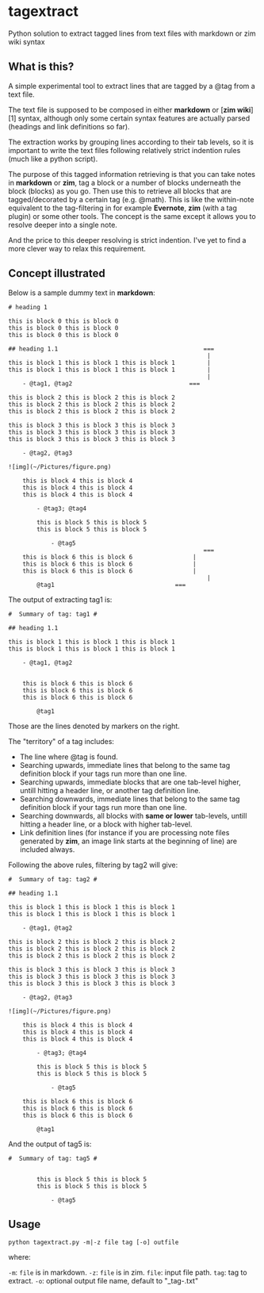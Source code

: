 # tagextract

Python solution to extract tagged lines from text files with markdown or zim wiki syntax


## What is this?

A simple experimental tool to extract lines that are tagged by a @tag from a text file.

The text file is supposed to be composed in either **markdown** or [**zim wiki**][1] syntax, although only some certain syntax features are actually parsed (headings and link definitions so far).

The extraction works by grouping lines according to their tab levels, so it is important to write the text files following relatively strict indention rules (much like a python script).

The purpose of this tagged information retrieving is that you can take notes in **markdown** or **zim**, tag a block or a number of blocks underneath the block (blocks) as you go. Then use this to retrieve all blocks that are tagged/decorated by a certain tag (e.g. @math). This is like the within-note equivalent to the tag-filtering in for example **Evernote**, **zim** (with a tag plugin) or some other tools. The concept is the same except it allows you to resolve deeper into a single note. 

And the price to this deeper resolving is strict indention. I've yet to find a more clever way to relax this requirement.

## Concept illustrated

Below is a sample dummy text in **markdown**:

```
# heading 1

this is block 0 this is block 0
this is block 0 this is block 0
this is block 0 this is block 0

## heading 1.1                                         ===
                                                        |
this is block 1 this is block 1 this is block 1         |
this is block 1 this is block 1 this is block 1         |
                                                        |
	- @tag1, @tag2                                 ===
                                                        
this is block 2 this is block 2 this is block 2
this is block 2 this is block 2 this is block 2
this is block 2 this is block 2 this is block 2

this is block 3 this is block 3 this is block 3
this is block 3 this is block 3 this is block 3
this is block 3 this is block 3 this is block 3

	- @tag2, @tag3

![img](~/Pictures/figure.png)

	this is block 4 this is block 4
	this is block 4 this is block 4
	this is block 4 this is block 4

		- @tag3; @tag4

		this is block 5 this is block 5
		this is block 5 this is block 5

			- @tag5
                                                       ===
	this is block 6 this is block 6                 |
	this is block 6 this is block 6                 |
	this is block 6 this is block 6                 |
                                                        |
		@tag1                                  ===
```

The output of extracting tag1 is:

```
#  Summary of tag: tag1 # 

## heading 1.1

this is block 1 this is block 1 this is block 1
this is block 1 this is block 1 this is block 1

	- @tag1, @tag2


	this is block 6 this is block 6
	this is block 6 this is block 6
	this is block 6 this is block 6

		@tag1
```
Those are the lines denoted by markers on the right.

The "territory" of a tag includes:

- The line where @tag is found.
- Searching upwards, immediate lines that belong to the same tag definition block if your tags run more than one line.
- Searching upwards, immediate blocks that are one tab-level higher, untill hitting a header line, or another tag definition line.
- Searching downwards, immediate lines that belong to the same tag definition block if your tags run more than one line.
- Searching downwards, all blocks with **same or lower** tab-levels, untill hitting a header line, or a block with higher tab-level.
- Link definition lines (for instance if you are processing note files generated by **zim**, an image link starts at the beginning of line) are included always.

Following the above rules, filtering by tag2 will give:

```
#  Summary of tag: tag2 # 

## heading 1.1

this is block 1 this is block 1 this is block 1
this is block 1 this is block 1 this is block 1

	- @tag1, @tag2

this is block 2 this is block 2 this is block 2
this is block 2 this is block 2 this is block 2
this is block 2 this is block 2 this is block 2

this is block 3 this is block 3 this is block 3
this is block 3 this is block 3 this is block 3
this is block 3 this is block 3 this is block 3

	- @tag2, @tag3

![img](~/Pictures/figure.png)

	this is block 4 this is block 4
	this is block 4 this is block 4
	this is block 4 this is block 4

		- @tag3; @tag4

		this is block 5 this is block 5
		this is block 5 this is block 5

			- @tag5

	this is block 6 this is block 6
	this is block 6 this is block 6
	this is block 6 this is block 6

		@tag1

```

And the output of tag5 is:

```
#  Summary of tag: tag5 # 


		this is block 5 this is block 5
		this is block 5 this is block 5

			- @tag5

```

## Usage

```
python tagextract.py -m|-z file tag [-o] outfile
```

where:

`-m`: `file` is in markdown.
`-z`: `file` is in zim.
`file`: input file path.
`tag`: tag to extract.
`-o`: optional output file name, default to "<file>_tag-<tag>.txt"



